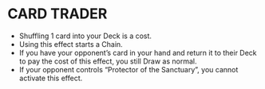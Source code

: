 
# CARD TRADER

*   Shuffling 1 card into your Deck is a cost.
*   Using this effect starts a Chain.
*   If you have your opponent’s card in your hand and return it to their Deck to pay the cost of this effect, you still Draw as normal.
*   If your opponent controls “Protector of the Sanctuary”, you cannot activate this effect.

  
  
